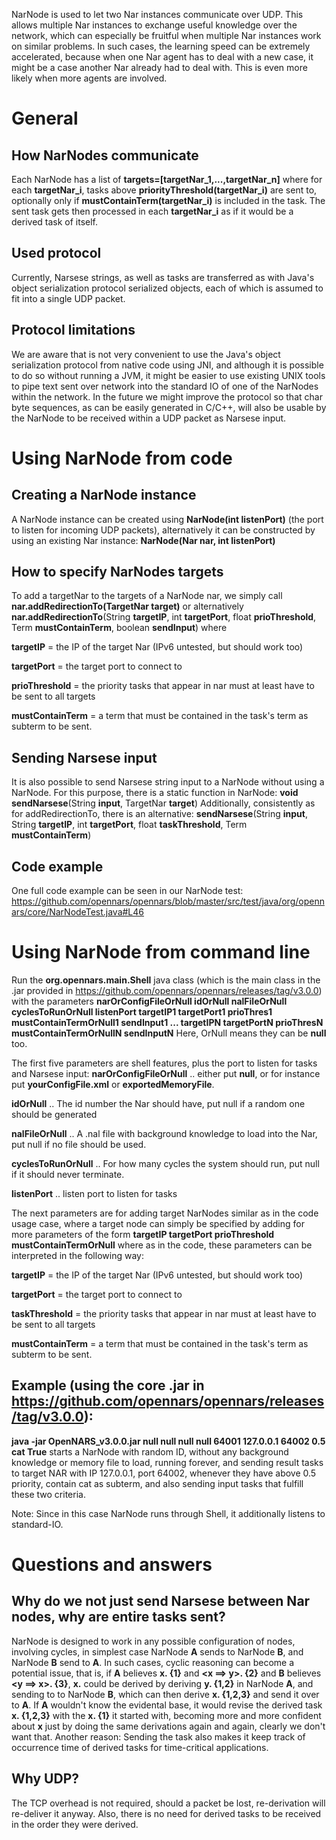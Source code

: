 NarNode is used to let two Nar instances communicate over UDP. This allows multiple Nar instances to exchange useful knowledge over the network, which can especially be fruitful when multiple Nar instances work on similar problems.
In such cases, the learning speed can be extremely accelerated, because when one Nar agent has to deal with a new case, it might be a case another Nar already had to deal with. This is even more likely when more agents are involved. 

# General
## How NarNodes communicate
Each NarNode has a list of 
**targets=[targetNar_1,...,targetNar_n]**
where for each **targetNar_i**, tasks above **priorityThreshold(targetNar_i)** are sent to, optionally only if **mustContainTerm(targetNar_i)** is included in the task.
The sent task gets then processed in each **targetNar_i** as if it would be a derived task of itself.

## Used protocol
Currently, Narsese strings, as well as tasks are transferred as with Java's object serialization protocol serialized objects, each of which is assumed to fit into a single UDP packet.

## Protocol limitations
We are aware that is not very convenient to use the Java's object serialization protocol from native code using JNI, and although it is possible to do so without running a JVM,
it might be easier to use existing UNIX tools to pipe text sent over network into the standard IO of one of the NarNodes within the network. In the future we might improve the protocol so that char byte sequences, as can be easily generated in C/C++, will also be usable by the NarNode to be received within a UDP packet as Narsese input.

# Using NarNode from code
## Creating a NarNode instance
A NarNode instance can be created using **NarNode(int listenPort)** (the port to listen for incoming UDP packets),
alternatively it can be constructed by using an existing Nar instance: **NarNode(Nar nar, int listenPort)**

## How to specify NarNodes targets
To add a targetNar to the targets of a NarNode nar, we simply call ****nar.addRedirectionTo**(TargetNar target)**
or alternatively **nar.addRedirectionTo**(String **targetIP**, int **targetPort**, float **prioThreshold**, Term **mustContainTerm**, boolean **sendInput**)
where

**targetIP** = the IP of the target Nar (IPv6 untested, but should work too)

**targetPort** = the target port to connect to

**prioThreshold** = the priority tasks that appear in nar must at least have to be sent to all targets

**mustContainTerm** = a term that must be contained in the task's term as subterm to be sent.

## Sending Narsese input
It is also possible to send Narsese string input to a NarNode without using a NarNode.
For this purpose, there is a static function in NarNode:
**void sendNarsese**(String **input**, TargetNar **target**)
Additionally, consistently as for addRedirectionTo, there is an alternative:
**sendNarsese**(String **input**, String **targetIP**, int **targetPort**, float **taskThreshold**, Term **mustContainTerm**)

## Code example
One full code example can be seen in our NarNode test: https://github.com/opennars/opennars/blob/master/src/test/java/org/opennars/core/NarNodeTest.java#L46

# Using NarNode from command line
Run the **org.opennars.main.Shell** java class (which is the main class in the .jar provided in https://github.com/opennars/opennars/releases/tag/v3.0.0) with the parameters **narOrConfigFileOrNull idOrNull nalFileOrNull cyclesToRunOrNull listenPort targetIP1 targetPort1 prioThres1 mustContainTermOrNull1 sendInput1 ... targetIPN targetPortN prioThresN mustContainTermOrNullN sendInputN**
Here, OrNull means they can be **null** too.

The first five parameters are shell features, plus the port to listen for tasks and Narsese input:
**narOrConfigFileOrNull** .. either put **null**, or for instance put **yourConfigFile.xml** or **exportedMemoryFile**.

**idOrNull** .. The id number the Nar should have, put null if a random one should be generated

**nalFileOrNull** .. A .nal file with background knowledge to load into the Nar, put null if no file should be used.

**cyclesToRunOrNull** .. For how many cycles the system should run, put null if it should never terminate.

**listenPort** .. listen port to listen for tasks

The next parameters are for adding target NarNodes similar as in the code usage case, where a target node can simply be specified by adding for more parameters of the form **targetIP targetPort prioThreshold mustContainTermOrNull**
where as in the code, these parameters can be interpreted in the following way:

**targetIP** = the IP of the target Nar (IPv6 untested, but should work too)

**targetPort** = the target port to connect to

**taskThreshold** = the priority tasks that appear in nar must at least have to be sent to all targets

**mustContainTerm** = a term that must be contained in the task's term as subterm to be sent.

## Example (using the core .jar in https://github.com/opennars/opennars/releases/tag/v3.0.0): 
**java -jar OpenNARS_v3.0.0.jar null null null null 64001 127.0.0.1 64002 0.5 cat True**
starts a NarNode with random ID, without any background knowledge or memory file to load, running forever, and sending result tasks to target NAR with IP 127.0.0.1, port 64002, whenever they have above 0.5 priority, contain cat as subterm, and also sending input tasks that fulfill these two criteria.

Note: Since in this case NarNode runs through Shell, it additionally listens to standard-IO.

# Questions and answers

## Why do we not just send Narsese between Nar nodes, why are entire tasks sent?

NarNode is designed to work in any possible configuration of nodes, involving cycles,
in simplest case NarNode **A** sends to NarNode **B**, and NarNode **B** send to **A**.
In such cases, cyclic reasoning can become a potential issue, that is, if **A** believes **x. {1}** and **<x ==> y>. {2}** and **B** believes **<y ==> x>. {3}**, **x.** could be derived by deriving **y. {1,2}**  in NarNode **A**, and sending to to NarNode **B**, which can then derive **x. {1,2,3}** and send it over to **A**. If **A** wouldn't know the evidental base, it would revise the derived task **x. {1,2,3}** with the **x. {1}** it started with, becoming more and more confident about **x** just by doing the same derivations again and again, clearly we don't want that.
Another reason: Sending the task also makes it keep track of occurrence time of derived tasks for time-critical applications.

## Why UDP?

The TCP overhead is not required, should a packet be lost, re-derivation will re-deliver it anyway. Also, there is no need for derived tasks to be received in the order they were derived.
